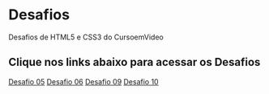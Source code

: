 # Desafios
 Desafios de HTML5  e CSS3 do CursoemVideo


<h2>Clique nos links abaixo para acessar os Desafios</h2>

<a href="https://eliasmoreiradev.github.io/Desafios/d005/d005">Desafio 05</a>
<a href="https://eliasmoreiradev.github.io/Desafios/d006/d006">Desafio 06</a>
<a href="https://eliasmoreiradev.github.io/Desafios/d009/index.html">Desafio 09</a>
<a href="https://eliasmoreiradev.github.io/Desafios/d010/correcao/correcao.html">Desafio 10</a>